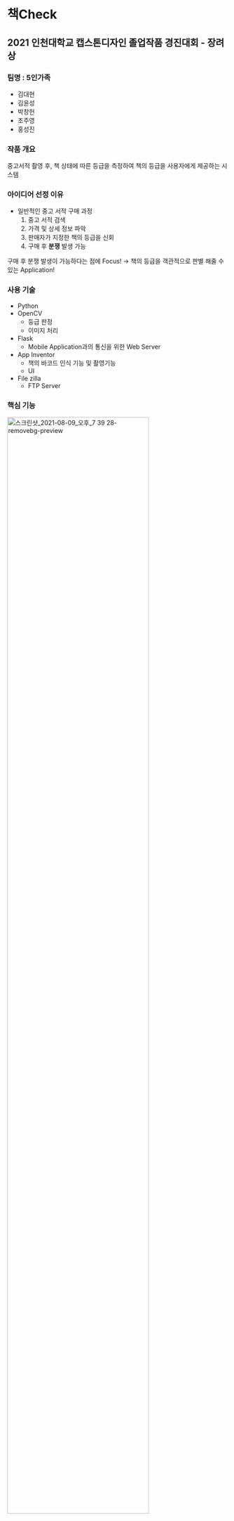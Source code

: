 # 책Check
## 2021 인천대학교 캡스톤디자인 졸업작품 경진대회 - 장려상

### 팀명 : 5인가족
- 김대현
- 김윤성
- 박창헌
- 조주영
- 홍성진

### 작품 개요
중고서적 촬영 후, 책 상태에 따른 등급을 측정하여 책의 등급을 사용자에게 제공하는 시스템

### 아이디어 선정 이유
- 일반적인 중고 서적 구매 과정
	1. 중고 서적 검색
	2. 가격 및 상세 정보 파악
	3. 판매자가 지정한 책의 등급을 신회
	4. 구매 후 **분쟁** 발생 가능

구매 후 분쟁 발생이 가능하다는 점에 Focus!
-> 책의 등급을 객관적으로 판별 해줄 수 있는 Application!

### 사용 기술
- Python
- OpenCV
	- 등급 판정
	- 이미지 처리
- Flask
	- Mobile Application과의 통신을 위한 Web Server
- App Inventor
	- 책의 바코드 인식 기능 및 촬영기능
	- UI
- File zilla
	- FTP Server

### 핵심 기능
<img width="80%" alt="스크린샷_2021-08-09_오후_7 39 28-removebg-preview" src="https://user-images.githubusercontent.com/56334761/128695330-54f86fb8-c219-4266-84a5-63add0d51a94.png">

1. Kakao API를 통해 불러온 원본 이미지와, 촬영된 이미지의 크기를 맞추어 두 개의 이미지를 전처리
2. 전처리 된 두 이미지를 비교하여 픽셀 단위로 노이즈 산출
3. 기존 이미지의 비율과 산출된 노이즈를 근거로 등급 판정

### 작품 시연
1. 시작 화면

![시작](https://user-images.githubusercontent.com/56334761/128700006-34115c9f-01d6-4ba0-9a2d-c589c589f899.PNG)

2. 초기 화면

![초기](https://user-images.githubusercontent.com/56334761/128700015-c2c53e14-a998-4773-81e6-5d8484d20899.PNG)

3. ISBN 스캔 화면

![isbn](https://user-images.githubusercontent.com/56334761/128700026-abeb65cb-da9e-41d4-94e3-dfbe0f873d58.PNG)

4. 스캔 완료 후 화면

![스캔후](https://user-images.githubusercontent.com/56334761/128700033-1b87918d-3693-4a55-a04d-e947561c33b9.PNG)

5. 등급 판정 화면

![왼료](https://user-images.githubusercontent.com/56334761/128700040-59278694-fd6f-4f6f-9a07-0e18b1f73d97.PNG)


